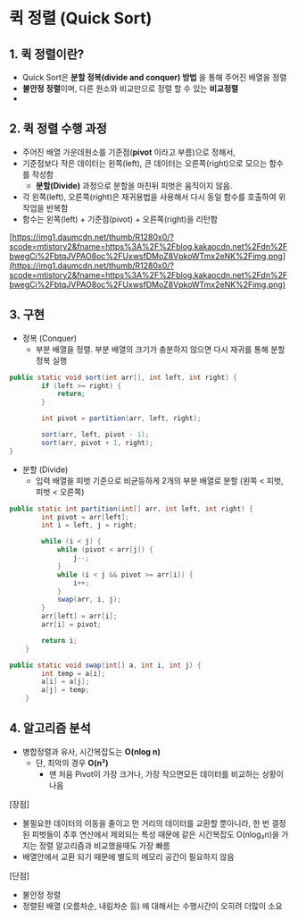 # 퀵 정렬 (Quick Sort)

## 1. 퀵 정렬이란?

- Quick Sort은 **분할 정복(divide and conquer) 방법** 을 통해 주어진 배열을 정렬
- **불안정 정렬**이며, 다른 원소와 비교만으로 정렬 할 수 있는 **비교정렬**
- 

## 2. 퀵 정렬 수행 과정

- 주어진 배열 가운데원소를 기준점(**pivot** 이라고 부름)으로 정해서,
- 기준점보다 작은 데이터는 왼쪽(left), 큰 데이터는 오른쪽(right)으로 모으는 함수를 작성함
    - **분할(Divide)** 과정으로 분할을 마친뒤 피벗은 움직이지 않음.
- 각 왼쪽(left), 오른쪽(right)은 재귀용법을 사용해서 다시 동일 함수를 호출하여 위 작업을 반복함
- 함수는 왼쪽(left) + 기준점(pivot) + 오른쪽(right)을 리턴함

[https://img1.daumcdn.net/thumb/R1280x0/?scode=mtistory2&fname=https%3A%2F%2Fblog.kakaocdn.net%2Fdn%2FbwegCi%2FbtqJVPAO8oc%2FUxwsfDMoZ8VpkoWTmx2eNK%2Fimg.png](https://img1.daumcdn.net/thumb/R1280x0/?scode=mtistory2&fname=https%3A%2F%2Fblog.kakaocdn.net%2Fdn%2FbwegCi%2FbtqJVPAO8oc%2FUxwsfDMoZ8VpkoWTmx2eNK%2Fimg.png)

## 3. 구현

- 정복 (Conquer)
    - 부분 배열을 정렬. 부분 배열의 크기가 충분하지 않으면 다시 재귀를 통해 분할 정복 실행

```java
public static void sort(int arr[], int left, int right) {
        if (left >= right) {
            return;
        }

        int pivot = partition(arr, left, right);

        sort(arr, left, pivot - 1);
        sort(arr, pivot + 1, right);
}
```

- 분할 (Divide)
    - 입력 배열을 피벗 기준으로 비균등하게 2개의 부분 배열로 분할 (왼쪽 < 피벗, 피벗 < 오른쪽)

```java
public static int partition(int[] arr, int left, int right) {
        int pivot = arr[left];
        int i = left, j = right;

        while (i < j) {
            while (pivot < arr[j]) {
                j--;
            }
            while (i < j && pivot >= arr[i]) {
                i++;
            }
            swap(arr, i, j);
        }
        arr[left] = arr[i];
        arr[i] = pivot;

        return i;
    }

public static void swap(int[] a, int i, int j) {
        int temp = a[i];
        a[i] = a[j];
        a[j] = temp;
    }
```

## 4. 알고리즘 분석

- 병합정렬과 유사, 시간복잡도는 **O(nlog n)**
    - 단, 최악의 경우 **O(n²)**
        - 맨 처음 Pivot이 가장 크거나, 가장 작으면모든 데이터를 비교하는 상황이 나음

[장점]

- 불필요한 데이터의 이동을 줄이고 먼 거리의 데이터를 교환할 뿐아니라, 한 번 결정된 피벗들이 추후 연산에서 제외되는 특성 때문에 같은 시간복잡도 O(nlog₂n)을 가지는 정렬 알고리즘과 비교했을때도 가장 빠름
- 배열안에서 교환 되기 때문에 별도의 메모리 공간이 필요하지 않음

[단점]

- 불안정 정렬
- 정렬된 배열 (오름차순, 내림차순 등) 에 대해서는 수행시간이 오히려 더많이 소요
